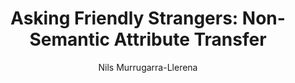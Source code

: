 ---
paperId: 1
author: Nils Murrugarra-Llerena
publicationauthor: Murrugarra-Llerena, N.
title: "Asking Friendly Strangers: Non-Semantic Attribute Transfer"
pdf: --
poster: Poster_Nils_Murrugarra-Llerena
alt: --
type: Poster
topic: Deep Learning
subtopic: Machine Learning
link: 
conference: icml
year: 2019
tags: icml-2019-ab
location: California, USA
---